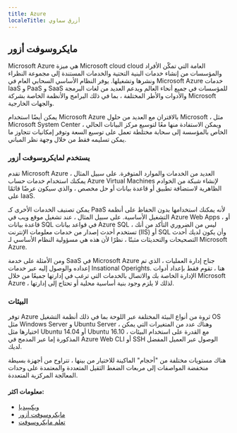 ```yaml
---
title: Azure
localeTitle: أزرق سماوي
---
```

## مايكروسوفت أزور

Microsoft Azure هي ميزة Microsoft cloud cloud العامة التي تمكّن الأفراد والمؤسسات من إنشاء خدمات البنية التحتية والخدمات المستندة إلى مجموعة النظراء ونشرها وتشغيلها. يوفر النظام الأساسي السحابي العام في Microsoft Azure خدمات IaaS و PaaS و SaaS للمؤسسات في جميع أنحاء العالم ويدعم العديد من لغات البرمجة والأدوات والأطر المختلفة ، بما في ذلك البرامج والأنظمة الخاصة بشركة Microsoft والجهات الخارجية.

يمكن أيضًا استخدام Microsoft Azure بالاقتران مع العديد من حلول Microsoft ، مثل Microsoft System Center ، ويمكن الاستفادة منها معًا لتوسيع مركز البيانات الحالي الخاص بالمؤسسة إلى سحابة مختلطة تعمل على توسيع السعة وتوفر إمكانيات تتجاوز ما يمكن تسليمه فقط من خلال وجهة نظر المباني.

### يستخدم لمايكروسوفت أزور

تقدم Microsoft Azure العديد من الخدمات والموارد المتوفرة. على سبيل المثال ، يمكنك استخدام خدمات حساب Azure Virtual Machines لإنشاء شبكة من الخوادم الظاهرية لاستضافة تطبيق أو قاعدة بيانات أو حل مخصص ، والذي سيكون عرضًا قائمًا على IaaS.

يمكن تصنيف الخدمات الأخرى كـ PaaS لأنه يمكنك استخدامها بدون الحفاظ على أنظمة التشغيل الأساسية. على سبيل المثال ، عند تشغيل موقع ويب في Azure Web Apps ، أو قاعدة بيانات SQL في قواعد بيانات Azure SQL ، ليس من الضروري التأكد من أنك تستخدم أحدث إصدار من خدمات معلومات الإنترنت (IIS) أو SQL وأن يكون لديك أحدث التصحيحات والتحديثات مثبتًا ، نظرًا لأن هذه هي مسؤولية النظام الأساسي لـ Microsoft Azure.

ومن الأمثلة على خدمة SaaS في Microsoft Azure جناح إدارة العمليات ، الذي تم إعداده والوصول إليه عبر خدمات Insational Operights. هنا ، تقوم فقط بإعداد أدوات الإدارة الخاصة بك والاتصال بالخدمات التي ترغب في إدارتها جميعًا من خلال Microsoft Azure ، لذلك لا يلزم وجود بنية أساسية محلية أو تحتاج إلى إدارتها.

### البيئات

توفر Azure ثروة من أنواع البيئة المختلفة عبر اللوحة بما في ذلك أنظمة التشغيل OS مثل Windows Server و Ubuntu Server ، وهناك عدد من المتغيرات التي يمكن اختيارها مثل Ubuntu 14.04 أو Ubuntu 16.10 ، مع القدرة على استخدام البيئات المذكورة إما عبر المدمج في Azure Web CLI أو SSH الوصول عبر العميل المفضل لديك.

هناك مستويات مختلفة من "أحجام" الماكينة للاختيار من بينها ، تتراوح من أجهزة بسيطة منخفضة المواصفات إلى مربعات الضغط الثقيل المتعددة والمعتمدة على وحدات المعالجة المركزية المتعددة.

#### معلومات اكثر:

*   [ويكيبيديا](https://en.wikipedia.org/wiki/Microsoft_Azure)
*   [مايكروسوفت أزور](https://azure.microsoft.com/en-us/)
*   [تعلم مايكروسوفت](https://docs.microsoft.com/en-us/learn/)
